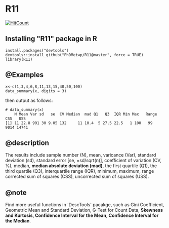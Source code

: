 # R11

[![HitCount](http://hits.dwyl.io/PhDMeiwp/R11.svg)](http://hits.dwyl.io/PhDMeiwp/R11)

## Installing "R11" package in R


    install.packages("devtools")
	devtools::install_github("PhDMeiwp/R11@master", force = TRUE)
	library(R11)


## @Examples
	
    x<-c(1,3,4,6,8,11,13,15,40,50,100) 
    data_summary(x, digits = 3)
	
then output as follows:

	# data_summary(x)
		N Mean Var sd   se  CV Median  mad Q1   Q3  IQR Min Max   Range CSS   USS
	[1] 11 22.8 901 30 9.05 132     11 10.4  5 27.5 22.5   1 100   99   9014 14741

    
## @description
The results include sample number (N), mean, varicance (Var), 
standard deviation (sd), standard error [se, =sd/sqrt(n)], coefficient of variation (CV, %),
median, **median absolute deviation (mad)**, the first quartile (Q1), the third quartile (Q3), interquartile range (IQR), minimum, maximum, range
corrected sum of squares (CSS), uncorrected sum of squares (USS).

## @note 
Find more useful functions in 'DescTools' pacakge, 
such as Gini Coefficient, Geometric Mean and Standard Deviation, G-Test for Count Data, **Skewness and Kurtosis, Confidence Interval for the Mean, Confidence Interval for the Median**.


